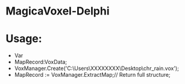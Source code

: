 # MagicaVoxel-Delphi
# Usage:

* Var
* MapRecord:VoxData;
* VoxManager.Create('C:\Users\XXXXXXXX\Desktop\chr_rain.vox');
* MapRecord := VoxManager.ExtractMap;// Return full structure;
